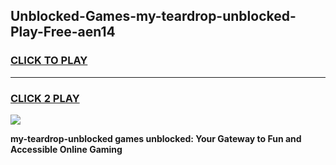 
## Unblocked-Games-my-teardrop-unblocked-Play-Free-aen14
<h3>
<a href="https://premium76.site?title=my-teardrop-unblocked&ref=10A">CLICK TO PLAY</a></h3>
<hr>

<h3>
<a href="https://premium76.site?title=my-teardrop-unblocked&ref=10A">CLICK 2 PLAY</a>
  
</h3>

<a href="https://premium76.site?title=my-teardrop-unblocked&ref=10A"><img src="https://clearcache.store/games.png"></a>


**my-teardrop-unblocked games unblocked: Your Gateway to Fun and Accessible Online Gaming**
